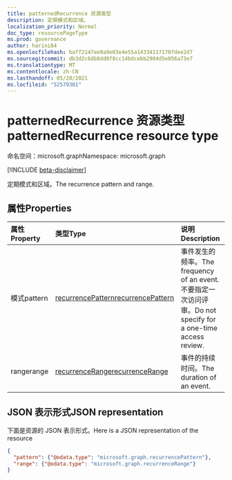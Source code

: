 ```yaml
---
title: patternedRecurrence 资源类型
description: 定期模式和区域。
localization_priority: Normal
doc_type: resourcePageType
ms.prod: governance
author: harini84
ms.openlocfilehash: baff2147ee0a9e03e4e55a143341171707dee2d7
ms.sourcegitcommit: db3d2c6db8dd8f8cc14bdcebb2904d5e056a73e7
ms.translationtype: MT
ms.contentlocale: zh-CN
ms.lasthandoff: 05/20/2021
ms.locfileid: "52579301"
---
```

# <a name="patternedrecurrence-resource-type"></a><span data-ttu-id="d8662-103">patternedRecurrence 资源类型</span><span class="sxs-lookup"><span data-stu-id="d8662-103">patternedRecurrence resource type</span></span>

<span data-ttu-id="d8662-104">命名空间：microsoft.graph</span><span class="sxs-lookup"><span data-stu-id="d8662-104">Namespace: microsoft.graph</span></span>

[!INCLUDE [beta-disclaimer](../../includes/beta-disclaimer.md)]

<span data-ttu-id="d8662-105">定期模式和区域。</span><span class="sxs-lookup"><span data-stu-id="d8662-105">The recurrence pattern and range.</span></span>

## <a name="properties"></a><span data-ttu-id="d8662-106">属性</span><span class="sxs-lookup"><span data-stu-id="d8662-106">Properties</span></span>
| <span data-ttu-id="d8662-107">属性</span><span class="sxs-lookup"><span data-stu-id="d8662-107">Property</span></span>     | <span data-ttu-id="d8662-108">类型</span><span class="sxs-lookup"><span data-stu-id="d8662-108">Type</span></span>   |<span data-ttu-id="d8662-109">说明</span><span class="sxs-lookup"><span data-stu-id="d8662-109">Description</span></span>|
|:---------------|:--------|:----------|
|<span data-ttu-id="d8662-110">模式</span><span class="sxs-lookup"><span data-stu-id="d8662-110">pattern</span></span>|[<span data-ttu-id="d8662-111">recurrencePattern</span><span class="sxs-lookup"><span data-stu-id="d8662-111">recurrencePattern</span></span>](recurrencepattern.md)|<span data-ttu-id="d8662-112">事件发生的频率。</span><span class="sxs-lookup"><span data-stu-id="d8662-112">The frequency of an event.</span></span> <span data-ttu-id="d8662-113">不要指定一次访问评审。</span><span class="sxs-lookup"><span data-stu-id="d8662-113">Do not specify for a one-time access review.</span></span>|
|<span data-ttu-id="d8662-114">range</span><span class="sxs-lookup"><span data-stu-id="d8662-114">range</span></span>|[<span data-ttu-id="d8662-115">recurrenceRange</span><span class="sxs-lookup"><span data-stu-id="d8662-115">recurrenceRange</span></span>](recurrencerange.md)|<span data-ttu-id="d8662-116">事件的持续时间。</span><span class="sxs-lookup"><span data-stu-id="d8662-116">The duration of an event.</span></span>|

## <a name="json-representation"></a><span data-ttu-id="d8662-117">JSON 表示形式</span><span class="sxs-lookup"><span data-stu-id="d8662-117">JSON representation</span></span>

<span data-ttu-id="d8662-118">下面是资源的 JSON 表示形式。</span><span class="sxs-lookup"><span data-stu-id="d8662-118">Here is a JSON representation of the resource</span></span>

<!-- {
  "blockType": "resource",
  "optionalProperties": [

  ],
  "@odata.type": "microsoft.graph.patternedRecurrence"
}-->

```json
{
  "pattern": {"@odata.type": "microsoft.graph.recurrencePattern"},
  "range": {"@odata.type": "microsoft.graph.recurrenceRange"}
}

```

<!-- uuid: 8fcb5dbc-d5aa-4681-8e31-b001d5168d79
2015-10-25 14:57:30 UTC -->
<!--
{
  "type": "#page.annotation",
  "description": "patternedRecurrence resource",
  "keywords": "",
  "section": "documentation",
  "tocPath": "",
  "suppressions": []
}
-->


